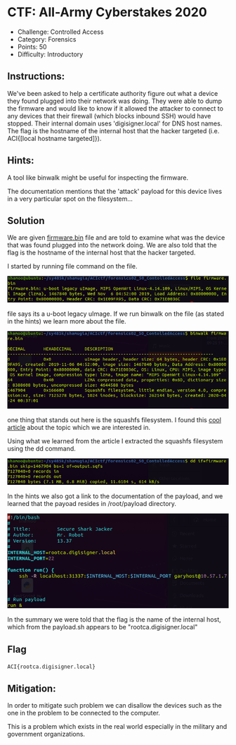 # CTF: All-Army Cyberstakes 2020

- Challenge: Controlled Access    
- Category: Forensics    	
- Points: 50   
- Difficulty: Introductory    

## Instructions:

We've been asked to help a certificate authority figure out what a device they found plugged into their network was doing. They were able to dump the firmware and would like to know if it allowed the attacker to connect to any devices that their firewall (which blocks inbound SSH) would have stopped. Their internal domain uses 'digisigner.local' for DNS host names. The flag is the hostname of the internal host that the hacker targeted (i.e. ACI{[local hostname targeted]}).

## Hints:

A tool like binwalk might be useful for inspecting the firmware.

The documentation mentions that the 'attack' payload for this device lives in a very particular spot on the filesystem...

## Solution

We are given [firmware.bin](https://gitlab.usna.edu/cyberopsmidncourses/sy485k/shamugia/-/blob/master/ACIctf/forensics02_50_ContolledAccess/firmware.bin) file and are told to examine what was the device that was found plugged into the network doing. We are also told that the flag is the hostname of the internal host that the hacker targeted. 

I started by running file command on the file. 

![contolledAccess1](contolledAccess1.png)

file says its a u-boot legacy uImage. If we run binwalk on the file (as stated in the hints) we learn more about the file.

![contolledAccess2](contolledAccess2.png)

one thing that stands out here is the squashfs filesystem. I found this [cool article](https://eforensicsmag.com/file-system-analysis-with-binwalk/) about the topic which we are interested in. 

Using what we learned from the article I extracted the squashfs filesystem using the dd command. 

![contolledAccess3](contolledAccess3.png)

In the hints we also got a link to the documentation of the payload, and we learned that the payoad resides in /root/payload directory.

![controlledAccess6](controlledAccess6.png)

In the summary we were told that the flag is the name of the internal host, which from the payload.sh appears to be "rootca.digisigner.local"

## Flag

`ACI{rootca.digisigner.local}`

## Mitigation:

In order to mitigate such problem we can disallow the devices such as the one in the problem to be connected to the computer.

This is a problem which exists in the real world especially in the military and government organizations.



